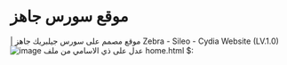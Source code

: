 # موقع سورس جاهز
 | موقع مصمم على سورس جيلبريك جاهز Zebra - Sileo - Cydia
Website (LV.1.0)
![image](https://github.com/A8Fit/-/assets/110586613/59bbcc17-871d-4191-9723-3b98ac4c3819)
عدل على ذي الاسامي من ملف home.html $:
